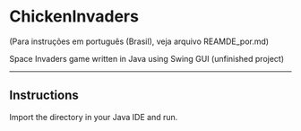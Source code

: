 ChickenInvaders
===============

(Para instruções em português (Brasil), veja arquivo REAMDE_por.md)

Space Invaders game written in Java using Swing GUI (unfinished project)


-------------
Instructions 
-------------

Import the directory in your Java IDE and run.

